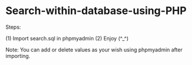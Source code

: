 # Search-within-database-using-PHP

Steps:

(1) Import search.sql in phpmyadmin
(2) Enjoy (^_^)

Note:
You can add or delete values as your wish using phpmyadmin after importing.  
